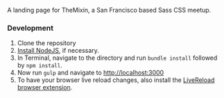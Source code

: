 A landing page for TheMixin, a San Francisco based Sass CSS meetup.

### Development

1. Clone the repository
2. [Install NodeJS](http://nodejs.org/), if necessary.
3. In Terminal, navigate to the directory and run `bundle install` followed by `npm install`.
4. Now run `gulp` and navigate to [http://localhost:3000](http://localhost:3000)
5. To have your browser live reload changes, also install the [LiveReload browser extension](http://feedback.livereload.com/knowledgebase/articles/86242-how-do-i-install-and-use-the-browser-extensions-).
